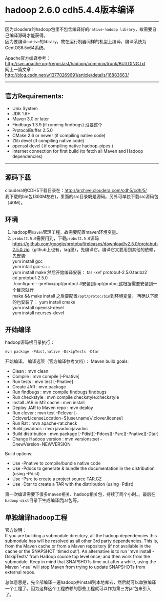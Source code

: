 # hadoop 2.6.0 cdh5.4.4版本编译
---
因为cloudera的hadoop包里不包含编译好的`native-hadoop library`，故需要自己编译源码才能获得。  
因为要编译`native`的library，故在运行机器同样的机型上编译，编译系统为CentOS6.5x64系统。

Apache官方编译参考：  
<http://svn.apache.org/repos/asf/hadoop/common/trunk/BUILDING.txt>    
网上一篇文章：  
<http://blog.csdn.net/w13770269691/article/details/16883663/>

---
## 官方Requirements:

* Unix System
* JDK 1.6+
* Maven 3.0 or later
* <del>Findbugs 1.3.9 (if running findbugs) </del>没要这个
* ProtocolBuffer 2.5.0
* CMake 2.6 or newer (if compiling native code)
* Zlib devel (if compiling native code)
* openssl devel ( if compiling native hadoop-pipes )
* Internet connection for first build (to fetch all Maven and Hadoop dependencies)

-------

## 源码下载
cloudera的CDH5下载目录在：<http://archive.cloudera.com/cdh5/cdh/5/>  
我下载的bin包(300M左右)，里面的src目录既是源码。另外可单独下载src源码包（40M）。

## 环境
1. hadoop用`maven`管理工程，故需要配置maven环境变量。
2. `probuf2.5.0`需要用到，下载`probuf2.5.0`源码<https://github.com/google/protobuf/releases/download/v2.5.0/protobuf-2.5.0.zip>（github上也有，tag里），先编译它。编译它又要用到其他的依赖，先安装:  
	yum install gcc  
	yum intall gcc-c++  
	yum install make 
然后开始编译安装： 
	tar -xvf protobuf-2.5.0.tar.bz2  
	cd protobuf-2.5.0  
	./configure --prefix=/opt/protoc/  #安装到/opt/protoc,这根据需要安装到一个目录就行  
	make && make install 
之后要配置`/opt/protoc/bin`到环境变量。
再确认下面的也安装了：
	yum install cmake  
	yum install openssl-devel  
	yum install ncurses-devel 
## 开始编译
hadoop源码根目录执行：

	mvn package -Pdist,native -DskipTests -Dtar  
开始编译。
编译选项（官方编译参考文档）：
Maven build goals:

 * Clean                     : mvn clean
 * Compile                   : mvn compile [-Pnative]
 * Run tests                 : mvn test [-Pnative]
 * Create JAR                : mvn package
 * Run findbugs              : mvn compile findbugs:findbugs
 * Run checkstyle            : mvn compile checkstyle:checkstyle
 * Install JAR in M2 cache   : mvn install
 * Deploy JAR to Maven repo  : mvn deploy
 * Run clover                : mvn test -Pclover [-DcloverLicenseLocation=${user.name}/.clover.license]
 * Run Rat                   : mvn apache-rat:check
 * Build javadocs            : mvn javadoc:javadoc
 * Build distribution        : mvn package [-Pdist][-Pdocs][-Psrc][-Pnative][-Dtar]
 * Change Hadoop version     : mvn versions:set -DnewVersion=NEWVERSION

 Build options:

  * Use -Pnative to compile/bundle native code
  * Use -Pdocs to generate & bundle the documentation in the distribution (using -Pdist)
  * Use -Psrc to create a project source TAR.GZ
  * Use -Dtar to create a TAR with the distribution (using -Pdist)

第一次编译需要下很多maven相关、hadoop相关包，持续了两个小时。。最后在`hadoop-dist`目录下生成编译后jar包等。


## 单独编译hadoop工程
官方说明：  
If you are building a submodule directory, all the hadoop dependencies this
submodule has will be resolved as all other 3rd party dependencies. This is,
from the Maven cache or from a Maven repository (if not available in the cache
or the SNAPSHOT 'timed out').
An alternative is to run 'mvn install -DskipTests' from Hadoop source top
level once; and then work from the submodule. Keep in mind that SNAPSHOTs
time out after a while, using the Maven '-nsu' will stop Maven from trying
to update SNAPSHOTs from external repos.

总体意思是，先全部编译一遍hadoop并install到本地库去，然后就可以单独编译一个工程了。因为这样这个工程依赖的那些工程就可以作为第三方jar包来引入了。
